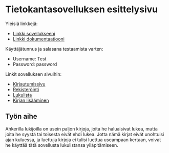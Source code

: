 ﻿# Tietokantasovelluksen esittelysivu

Yleisiä linkkejä:

* [Linkki sovellukseeni](http://ivkropot.users.cs.helsinki.fi/tsoha/)
* [Linkki dokumentaatiooni](https://github.com/Aivanus/Tsoha-Bootstrap/blob/master/doc/dokumentaatio.pdf)

Käyttäjätunnus ja salasana testaamista varten:

* Username: Test
* Password: password

Linkit sovelluksen sivuihin:

* [Kirjautumissivu](http://ivkropot.users.cs.helsinki.fi/tsoha/login)
* [Rekisteröinti](http://ivkropot.users.cs.helsinki.fi/tsoha/register)
* [Lukulista](http://ivkropot.users.cs.helsinki.fi/tsoha/mybook)
* [Kirjan lisääminen](http://ivkropot.users.cs.helsinki.fi/tsoha/mybook/add_book)

## Työn aihe

Ahkerilla lukijoilla on usein paljon kirjoja, joita he haluaisivat lukea, mutta joita he syystä tai toisesta eivät ehdi lukea. Jotta nämä kirjat eivät unohtuisi ajan kuluessa, ja luettuja kirjoja ei tulisi luettua useampaan kertaan, voivat he käyttää tätä sovellusta lukulistansa ylläpitämiseen.
